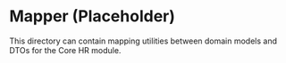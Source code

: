 # Mapper (Placeholder)

This directory can contain mapping utilities between domain models and DTOs for the Core HR module.
